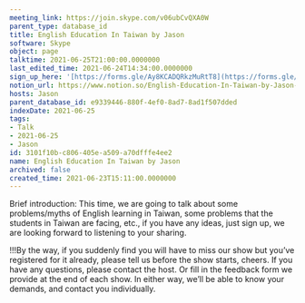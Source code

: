 ```yaml
---
meeting_link: https://join.skype.com/v06ubCvQXA0W
parent_type: database_id
title: English Education In Taiwan by Jason
software: Skype
object: page
talktime: 2021-06-25T21:00:00.0000000
last_edited_time: 2021-06-24T14:34:00.0000000
sign_up_here: '[https://forms.gle/Ay8KCADQRkzMuRtT8](https://forms.gle/Ay8KCADQRkzMuRtT8)'
notion_url: https://www.notion.so/English-Education-In-Taiwan-by-Jason-3101f10bc806405ea509a70dfffe4ee2
hosts: Jason
parent_database_id: e9339446-880f-4ef0-8ad7-8ad1f507dded
indexDate: 2021-06-25
tags:
- Talk
- 2021-06-25
- Jason
id: 3101f10b-c806-405e-a509-a70dfffe4ee2
name: English Education In Taiwan by Jason
archived: false
created_time: 2021-06-23T15:11:00.0000000
---
```




Brief introduction: This time, we are going to talk about some problems/myths of English learning in Taiwan, some problems that the students in Taiwan are facing, etc., if you have any ideas, just sign up, we are looking forward to listening to your sharing.

!!!By the way, if you suddenly find you will have to miss our show but you’ve registered for it already, please tell us before the show starts, cheers.
If you have any questions, please contact the host. Or fill in the feedback form we provide at the end of each show. In either way, we’ll be able to know your demands, and contact you individually.

